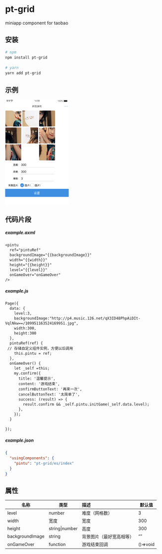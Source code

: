 # pt-grid

miniapp component for taobao

## 安装

```sh
# npm
npm install pt-grid

# yarn
yarn add pt-grid
```

## 示例

<img src="./screenshot.png" alt="screenshot" style="zoom:33%;" />

## 代码片段

##### example.axml

```vue
<pintu
  ref="pintuRef"
  backgroundImage="{{backgroundImage}}"
  width="{{width}}"
  height="{{height}}"
  level="{{level}}"
  onGameOver="onGameOver"
/>
```

##### example.js

```JS
Page({
  data: {
    level:3,
    backgroundImage:"http://p4.music.126.net/qX3ID48PhpAiDIt-VqlNkw==/109951163524169951.jpg",
    width:300,
    height:300
  },
  pintuRef(ref) {
 // 存储自定义组件实例，方便以后调用
    this.pintu = ref;
  },
  onGameOver() {
    let _self =this;
    my.confirm({
      title: '温馨提示',
      content: '游戏结束',
      confirmButtonText: '再来一次',
      cancelButtonText: '太简单了',
      success: (result) => {
        result.confirm && _self.pintu.initGame(_self.data.level);
      },
    });
  }

});

```

##### example.json

```json
{
  "usingComponents": {
    "pintu": "pt-grid/es/index"
  }
}
```

## 属性

| 名称            | 类型           | 描述                     | 默认值   |
| --------------- | -------------- | :----------------------- | -------- |
| level           | number         | 难度（网格数）           | 3        |
| width           | 宽度           | 宽度                     | 300      |
| height          | string\|number | 高度                     | 300      |
| backgroundImage | string         | 背景图片（最好宽高相等） | “”       |
| onGameOver      | function       | 游戏结束回调             | ()=>void |
